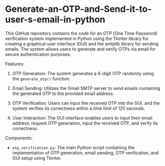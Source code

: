 # Generate-an-OTP-and-Send-it-to-user-s-email-in-python


This GitHub repository contains the code for an OTP (One Time Password) verification system implemented in Python using the Tkinter library for creating a graphical user interface (GUI) and the smtplib library for sending emails. The system allows users to generate and verify OTPs via email for secure authentication purposes.

Features:

1. OTP Generation: The system generates a 6-digit OTP randomly using the `generate_otp()` function.

2. Email Sending: Utilizes the Gmail SMTP server to send emails containing the generated OTP to the provided email address.

3. OTP Verification: Users can input the received OTP into the GUI, and the system verifies its correctness within a time limit of 120 seconds.

4. User Interaction: The GUI interface enables users to input their email address, request OTP generation, input the received OTP, and verify its correctness.

Components:

- `otp_verification.py`: The main Python script containing the implementation of OTP generation, email sending, OTP verification, and GUI setup using Tkinter.
